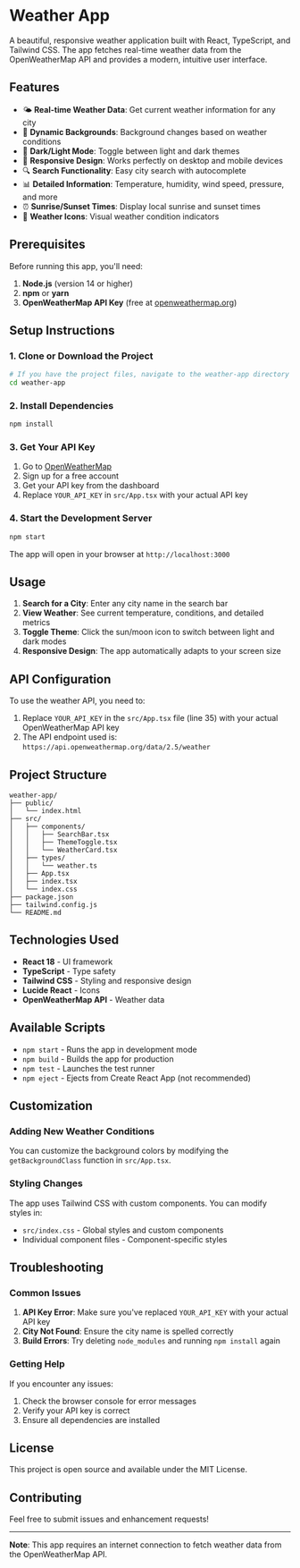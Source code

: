 # Weather App

A beautiful, responsive weather application built with React, TypeScript, and Tailwind CSS. The app fetches real-time weather data from the OpenWeatherMap API and provides a modern, intuitive user interface.

## Features

- 🌤️ **Real-time Weather Data**: Get current weather information for any city
- 🎨 **Dynamic Backgrounds**: Background changes based on weather conditions
- 🌙 **Dark/Light Mode**: Toggle between light and dark themes
- 📱 **Responsive Design**: Works perfectly on desktop and mobile devices
- 🔍 **Search Functionality**: Easy city search with autocomplete
- 📊 **Detailed Information**: Temperature, humidity, wind speed, pressure, and more
- ⏰ **Sunrise/Sunset Times**: Display local sunrise and sunset times
- 🎯 **Weather Icons**: Visual weather condition indicators

## Prerequisites

Before running this app, you'll need:

1. **Node.js** (version 14 or higher)
2. **npm** or **yarn**
3. **OpenWeatherMap API Key** (free at [openweathermap.org](https://openweathermap.org/api))

## Setup Instructions

### 1. Clone or Download the Project
```bash
# If you have the project files, navigate to the weather-app directory
cd weather-app
```

### 2. Install Dependencies
```bash
npm install
```

### 3. Get Your API Key
1. Go to [OpenWeatherMap](https://openweathermap.org/api)
2. Sign up for a free account
3. Get your API key from the dashboard
4. Replace `YOUR_API_KEY` in `src/App.tsx` with your actual API key

### 4. Start the Development Server
```bash
npm start
```

The app will open in your browser at `http://localhost:3000`

## Usage

1. **Search for a City**: Enter any city name in the search bar
2. **View Weather**: See current temperature, conditions, and detailed metrics
3. **Toggle Theme**: Click the sun/moon icon to switch between light and dark modes
4. **Responsive Design**: The app automatically adapts to your screen size

## API Configuration

To use the weather API, you need to:

1. Replace `YOUR_API_KEY` in the `src/App.tsx` file (line 35) with your actual OpenWeatherMap API key
2. The API endpoint used is: `https://api.openweathermap.org/data/2.5/weather`

## Project Structure

```
weather-app/
├── public/
│   └── index.html
├── src/
│   ├── components/
│   │   ├── SearchBar.tsx
│   │   ├── ThemeToggle.tsx
│   │   └── WeatherCard.tsx
│   ├── types/
│   │   └── weather.ts
│   ├── App.tsx
│   ├── index.tsx
│   └── index.css
├── package.json
├── tailwind.config.js
└── README.md
```

## Technologies Used

- **React 18** - UI framework
- **TypeScript** - Type safety
- **Tailwind CSS** - Styling and responsive design
- **Lucide React** - Icons
- **OpenWeatherMap API** - Weather data

## Available Scripts

- `npm start` - Runs the app in development mode
- `npm build` - Builds the app for production
- `npm test` - Launches the test runner
- `npm eject` - Ejects from Create React App (not recommended)

## Customization

### Adding New Weather Conditions
You can customize the background colors by modifying the `getBackgroundClass` function in `src/App.tsx`.

### Styling Changes
The app uses Tailwind CSS with custom components. You can modify styles in:
- `src/index.css` - Global styles and custom components
- Individual component files - Component-specific styles

## Troubleshooting

### Common Issues

1. **API Key Error**: Make sure you've replaced `YOUR_API_KEY` with your actual API key
2. **City Not Found**: Ensure the city name is spelled correctly
3. **Build Errors**: Try deleting `node_modules` and running `npm install` again

### Getting Help

If you encounter any issues:
1. Check the browser console for error messages
2. Verify your API key is correct
3. Ensure all dependencies are installed

## License

This project is open source and available under the MIT License.

## Contributing

Feel free to submit issues and enhancement requests!

---

**Note**: This app requires an internet connection to fetch weather data from the OpenWeatherMap API. 